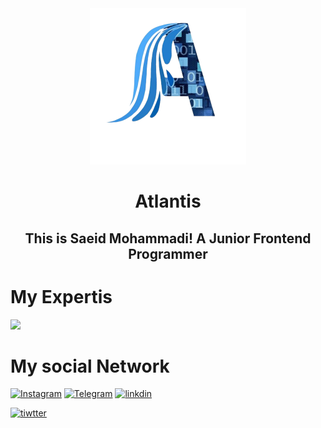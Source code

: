 <div align='center'>
  <img src='./image.png' width='250px'/>
  <h1>Atlantis</h1>
  <h2> This is Saeid Mohammadi! A Junior Frontend Programmer</h2>
  
</div>

<h1> My Expertis</h1>
<img src='https://skillicons.dev/icons?i=html,css,js,tailwindcss,bootstrap,sass,github,react,nodejs,nextjs'/>

<h1>My social Network</h1>
<a href="https://instagram.com/mr.te6h" rel="follow"><img src="https://camo.githubusercontent.com/94b50d6a71e67a79d85b051d8af86ad7cc541a7304e6db4825430830e9a43383/68747470733a2f2f696d672e736869656c64732e696f2f62616467652f496e7374616772616d2d2532334534343035462e7376673f7374796c653d666f722d7468652d6261646765266c6f676f3d496e7374616772616d266c6f676f436f6c6f723d7768697465" alt="Instagram" data-canonical-src="https://img.shields.io/badge/Instagram-%23E4405F.svg?style=for-the-badge&amp;logo=Instagram&amp;logoColor=white" style="max-width: 100%;"></a>
<a href="https://t.me/Luci9er" rel="follow"><img src="https://camo.githubusercontent.com/8f41682a178e57a174d0c6042e9cdb842c6329b24c34b2bf4206c25e933073a9/68747470733a2f2f696d672e736869656c64732e696f2f62616467652f54656c656772616d2d3243413545303f7374796c653d666f722d7468652d6261646765266c6f676f3d74656c656772616d266c6f676f436f6c6f723d7768697465" alt="Telegram" data-canonical-src="https://img.shields.io/badge/Telegram-2CA5E0?style=for-the-badge&amp;logo=telegram&amp;logoColor=white" style="max-width: 100%";></a>
<!-- ============= -->
<a href="https://www.linkedin.com/in/saeid-mohammadi"><img src='https://img.shields.io/badge/LinkedIn-0077B5?style=for-the-badge&logo=linkedin&logoColor=white' alt="linkdin"/></a>


<a href="https://x.com/mrte6h"><img src='https://img.shields.io/badge/Twitter-1DA1F2?style=for-the-badge&logo=twitter&logoColor=white' alt="tiwtter"/></a>
